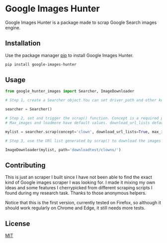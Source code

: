 # Google Images Hunter

Google Images Hunter is a package made to scrap Google Search images engine.

## Installation

Use the package manager [pip](https://pip.pypa.io/en/stable/) to install Google Images Hunter.

```bash
pip install google-images-hunter
```

## Usage

```python
from google_hunter_images import Searcher, ImageDownloader

# Step 1, create a Searcher object.You can set driver_path and other kwargs. 

searcher = Searcher()

# Step 2, set and trigger the scrap() function. Concept is a required parameter.
# Max_images and loadmore have default values. download_url_lists defaults as False.

mylist = searcher.scrap(concept='clown', download_url_lists=True, max_images=250, loadmore=20)

# Step 3, use the URl list generated by scrap() to download the images on a given path. Defaults to current path.

ImageDownloader(mylist, path='downloadtest/clowns/')
```

## Contributing

This is just an scraper I built since I have not been able to find the exact kind of Google images scraper I was looking for. I made it mixing my own ideas and some features I cherrypicked from different scraping scripts I found during my research task. Thanks to those anonymous helpers.

Notice that this is the first version, currently tested on Firefox, so although it should work regularly on Chrome and Edge, it still needs more tests.



## License
[MIT](https://choosealicense.com/licenses/mit/)
